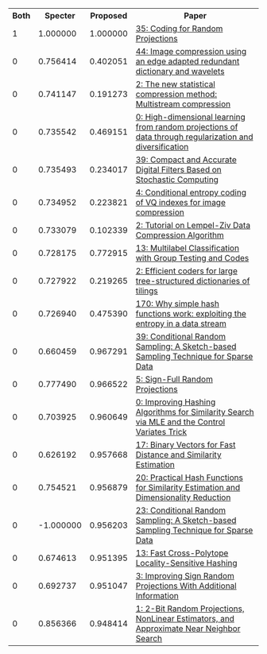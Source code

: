<html><table><tr>
<th>Both</th>
<th>Specter</th>
<th>Proposed</th>
<th>Paper</th>
</tr>
<tr>
<td>1</td>
<td>1.000000</td>
<td>1.000000</td>
<td><a href="https://www.semanticscholar.org/paper/e61cb0cc0274df98de89d6b387a6ef7252d23315">35: Coding for Random Projections</a></td>
</tr>
<tr>
<td>0</td>
<td>0.756414</td>
<td>0.402051</td>
<td><a href="https://www.semanticscholar.org/paper/7f9a8528a71ce1e5fb492bb2c24ceba9a2fcc777">44: Image compression using an edge adapted redundant dictionary and wavelets</a></td>
</tr>
<tr>
<td>0</td>
<td>0.741147</td>
<td>0.191273</td>
<td><a href="https://www.semanticscholar.org/paper/03fb1791b740e65d8eb4886f71f04805404aea36">2: The new statistical compression method: Multistream compression</a></td>
</tr>
<tr>
<td>0</td>
<td>0.735542</td>
<td>0.469151</td>
<td><a href="https://www.semanticscholar.org/paper/a67c66b6095a55899147b3df2caff6ec0ca2f1b4">0: High-dimensional learning from random projections of data through regularization and diversification</a></td>
</tr>
<tr>
<td>0</td>
<td>0.735493</td>
<td>0.234017</td>
<td><a href="https://www.semanticscholar.org/paper/54400a468def6a4953b3a329bf5dc9f52aa4a18b">39: Compact and Accurate Digital Filters Based on Stochastic Computing</a></td>
</tr>
<tr>
<td>0</td>
<td>0.734952</td>
<td>0.223821</td>
<td><a href="https://www.semanticscholar.org/paper/b3927af0d6a15670588c931381d2d7176b5215a3">4: Conditional entropy coding of VQ indexes for image compression</a></td>
</tr>
<tr>
<td>0</td>
<td>0.733079</td>
<td>0.102339</td>
<td><a href="https://www.semanticscholar.org/paper/33183a8468f22bf4656c02b1e8240b6bf25dc67e">2: Tutorial on Lempel-Ziv Data Compression Algorithm</a></td>
</tr>
<tr>
<td>0</td>
<td>0.728175</td>
<td>0.772915</td>
<td><a href="https://www.semanticscholar.org/paper/de24e096b25595770af6412e551ad370a36b43ed">13: Multilabel Classification with Group Testing and Codes</a></td>
</tr>
<tr>
<td>0</td>
<td>0.727922</td>
<td>0.219265</td>
<td><a href="https://www.semanticscholar.org/paper/66d8f2121c10262739314eb0adac96f51f6c7894">2: Efficient coders for large tree-structured dictionaries of tilings</a></td>
</tr>
<tr>
<td>0</td>
<td>0.726940</td>
<td>0.475390</td>
<td><a href="https://www.semanticscholar.org/paper/e1327698769c72791ad64cdf924843e6e99558fa">170: Why simple hash functions work: exploiting the entropy in a data stream</a></td>
</tr>
<tr>
<td>0</td>
<td>0.660459</td>
<td>0.967291</td>
<td><a href="https://www.semanticscholar.org/paper/2ca59d9e88682a56b6f8fc748d3186d089749bf2">39: Conditional Random Sampling: A Sketch-based Sampling Technique for Sparse Data</a></td>
</tr>
<tr>
<td>0</td>
<td>0.777490</td>
<td>0.966522</td>
<td><a href="https://www.semanticscholar.org/paper/c0b736c753d7471d38048fb76fe328a41495b2ea">5: Sign-Full Random Projections</a></td>
</tr>
<tr>
<td>0</td>
<td>0.703925</td>
<td>0.960649</td>
<td><a href="https://www.semanticscholar.org/paper/bb68b1ac5f1c5152aa95fc03267910e1e8d11c7c">0: Improving Hashing Algorithms for Similarity Search via MLE and the Control Variates Trick</a></td>
</tr>
<tr>
<td>0</td>
<td>0.626192</td>
<td>0.957668</td>
<td><a href="https://www.semanticscholar.org/paper/4889a461280191ad6fcb9bc99ed114afa1e06eb3">17: Binary Vectors for Fast Distance and Similarity Estimation</a></td>
</tr>
<tr>
<td>0</td>
<td>0.754521</td>
<td>0.956879</td>
<td><a href="https://www.semanticscholar.org/paper/785a0e20446350259980c8f39cb4e7cfdfba7422">20: Practical Hash Functions for Similarity Estimation and Dimensionality Reduction</a></td>
</tr>
<tr>
<td>0</td>
<td>-1.000000</td>
<td>0.956203</td>
<td><a href="https://www.semanticscholar.org/paper/5041ab1d169dca929fb4bf52a16c6df73eff4f09">23: Conditional Random Sampling: A Sketch-based Sampling Technique for Sparse Data</a></td>
</tr>
<tr>
<td>0</td>
<td>0.674613</td>
<td>0.951395</td>
<td><a href="https://www.semanticscholar.org/paper/63d99caff9582642a91467c20db479c65cb527c4">13: Fast Cross-Polytope Locality-Sensitive Hashing</a></td>
</tr>
<tr>
<td>0</td>
<td>0.692737</td>
<td>0.951047</td>
<td><a href="https://www.semanticscholar.org/paper/9f431888e180883738a351cde48e0f492976b834">3: Improving Sign Random Projections With Additional Information</a></td>
</tr>
<tr>
<td>0</td>
<td>0.856366</td>
<td>0.948414</td>
<td><a href="https://www.semanticscholar.org/paper/eb5a89db9734fd0a3675c9181333900cf724724d">1: 2-Bit Random Projections, NonLinear Estimators, and Approximate Near Neighbor Search</a></td>
</tr>
</table></html>

